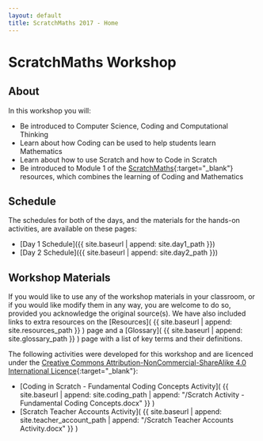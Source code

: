 ```yaml
---
layout: default
title: ScratchMaths 2017 - Home
---
```


# ScratchMaths Workshop

## About

In this workshop you will:

- Be introduced to Computer Science, Coding and Computational Thinking
- Learn about how Coding can be used to help students learn Mathematics
- Learn about how to use Scratch and how to Code in Scratch
- Be introduced to Module 1 of the [ScratchMaths](http://www.ucl.ac.uk/ioe/research/projects/scratchmaths){:target="_blank"} resources, which combines the learning of Coding and Mathematics

## Schedule 

The schedules for both of the days, and the materials for the hands-on activities, are available on these pages:

- [Day 1 Schedule]({{ site.baseurl | append: site.day1_path }})
- [Day 2 Schedule]({{ site.baseurl | append: site.day2_path }})

## Workshop Materials

If you would like to use any of the workshop materials in your classroom, or if you would like modify them in any way, you are welcome to do so, provided you acknowledge the original source(s).
We have also included links to extra resources on the [Resources]( {{ site.baseurl | append: site.resources_path }} ) page and a [Glossary]( {{ site.baseurl | append: site.glossary_path }} ) page with a list of key terms and their definitions.

The following activities were developed for this workshop and are licenced under the [Creative Commons Attribution-NonCommercial-ShareAlike 4.0 International Licence](https://creativecommons.org/licenses/by-nc-sa/4.0/){:target="_blank"}:

- [Coding in Scratch - Fundamental Coding Concepts Activity]( {{ site.baseurl | append: site.coding_path | append: "/Scratch Activity - Fundamental Coding Concepts.docx" }} )
- [Scratch Teacher Accounts Activity]( {{ site.baseurl | append: site.teacher_account_path | append: "/Scratch Teacher Accounts Activity.docx" }} )
